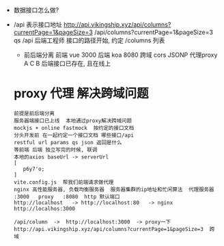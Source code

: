 - 数据接口怎么做?
- /api  表示接口地址
      http://api.vikingship.xyz/api/columns?currentPage=1&pageSize=3
      /api/columns?currentPage=1&pageSize=3 qs
      /api  后端工程师  接口的路径开始, 约定
      /columns 列表
   - 前后端分离
      前端 vue 3000
      后端 koa 8080
      跨域 cors JSONP 代理proxy
      A    C     B    后端接口已存在, 且在线上 

   # proxy 代理 解决跨域问题
      前提是前后端分离
      服务器端接口已上线  本地通过proxy解决跨域问题
      mockjs + online fastmock  按约定的接口文档
      分头开发前 在一起约定一个接口文档 哪些接口/api
      restful url params qs json 返回是什么
      等前端 后端 独立写完的时候, 联调 
      本地的axios baseUrl -> serverUrl
      [
         p6y7'o;
      ]
      vite.config.js  帮我们前端请求做代理
      nginx 高性能服务器, 负载均衡服务器  服务器集群的ip地址和忙闲算法  代理服务器 
      :3000   proxy   :8080  http 默认端口
      http://localhost   -> http://localhost:80   -> nginx
      http://localhos:3000

      /api/column  ->  http://localhost:3000  -> proxy一下   http://api.vikingship.xyz/api/columns?currentPage=1&pageSize=3  跨域